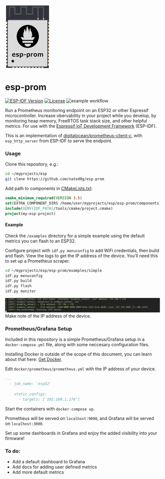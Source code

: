 ![logo](esp-prom-logo-sm.png)
# esp-prom
[![ESP-IDF Version](https://img.shields.io/badge/esp--idf-v4.4-red)](https://docs.espressif.com/projects/esp-idf/en/v4.4/)
[![License](https://img.shields.io/badge/license-Apache2-brightgreen.svg)](LICENSE)
![example workflow](https://github.com/nated0g/esp-prom/actions/workflows/actions.yml/badge.svg?branch=master)

Run a Prometheus monitoring endpoint on an ESP32 or other Espressif microcontroller. Increase
obervability in your project while you develop, by monitoring heap memory, FreeRTOS task stack size, and other helpful metrics.  For use with the [Espressif IoT Development Framework](https://www.espressif.com/en/products/sdks/esp-idf) (ESP-IDF).

This is an implementation of [digitalocean/prometheus-client-c](https://github.com/digitalocean/prometheus-client-c), with `esp_http_server` from ESP-IDF to serve the endpoint.

### Usage

Clone this repository, e.g.:
```bash
cd ~/myprojects/esp
git clone https://github.com/nated0g/esp-prom
```

Add path to components in [CMakeLists.txt](https://docs.espressif.com/projects/esp-idf/en/latest/esp32/api-guides/build-system.html):
```CMake
cmake_minimum_required(VERSION 3.5)
set(EXTRA_COMPONENT_DIRS /home/user/myprojects/esp/esp-prom/components)
include($ENV{IDF_PATH}/tools/cmake/project.cmake)
project(my-esp-project)
```

#### Example
Check the `/examples` directory for a simple example using the default metrics
you can flash to an ESP32.

Configure project with `idf.py menuconfig` to add WiFi credentials, then build and flash.  View the logs to get the IP address of the device.  You'll need this to set up a Prometheus scraper.
```bash
cd ~/myprojects/esp/esp-prom/examples/simple
idf.py menuconfig
idf.py build
idf.py flash
idf.py monitor
```

![log output](monitor-output.png)
Make note of the IP address of the device.
### Prometheus/Grafana Setup
Included in this repository is a simple Prometheus/Grafana setup in a 
`docker-compose.yml` file, along with some neccesary configuration files.

Installing Docker is outside of the scope of this document, you can learn about that here: 
[Get Docker](https://docs.docker.com/get-docker/). 

Edit `docker/prometheus/prometheus.yml` with the IP address of your device.

```yaml
...
  - job_name: 'esp32'
    
    static_configs:
      - targets: ['192.168.1.178']
```

Start the containers with `docker-compose up`.

Prometheus will be served on `localhost:9090`, and Grafana will be served on
`localhost:3000`.

Set up some dashboards in Grafana and enjoy the added visibility into your
firmware!

### To do:
* Add a default dashboard to Grafana
* Add docs for adding user defined metrics 
* Add more default metrics